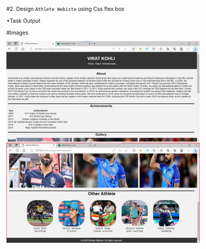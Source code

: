 #2. Design `Athlete Webiste` using Css flex box




*Task Output




#Images

![Screenshot1](/Assignment/images/Screenshot%201.png)
![Screenshot2](/Assignment/images/Screenshot%202.png)
